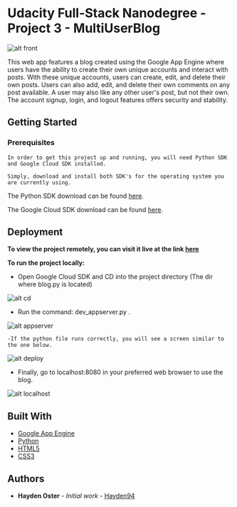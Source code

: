 # Udacity Full-Stack Nanodegree - Project 3 - MultiUserBlog

![alt front](http://i.imgur.com/YYdou0x.jpg)

This web app features a blog created using the Google App Engine where users have the ability to create their own unique accounts and interact with posts. With these unique accounts, users can create, edit, and delete their own posts. Users can also add, edit, and delete their own comments on any post available. A user may also like any other user's post, but not their own. The account signup, login, and logout features offers security and stability.

## Getting Started

### Prerequisites
```
In order to get this project up and running, you will need Python SDK and Google Cloud SDK installed.

Simply, download and install both SDK's for the operating system you are currently using.
```

The Python SDK download can be found [here](http://legacy.python.org/download/).

The Google Cloud SDK download can be found [here](https://cloud.google.com/sdk/downloads).

## Deployment

**To view the project remotely, you can visit it live at the link [here](http://haydensblog-159900.appspot.com/)**

**To run the project locally:**

* Open Google Cloud SDK and CD into the project directory (The dir where blog.py is located)

![alt cd](http://i.imgur.com/eHFpNy7.jpg)

* Run the command: dev_appserver.py .

![alt appserver](http://i.imgur.com/k8pMLKa.jpg)

	-If the python file runs correctly, you will see a screen similar to the one below.

![alt deploy](http://i.imgur.com/373dbWz.jpg)

* Finally, go to localhost:8080 in your preferred web browser to use the blog.

![alt localhost](http://i.imgur.com/ddaXkS5.jpg)

## Built With

* [Google App Engine](https://cloud.google.com/appengine/)
* [Python](https://www.python.org/)
* [HTML5](https://en.wikipedia.org/wiki/HTML5)
* [CSS3](https://en.wikipedia.org/wiki/Cascading_Style_Sheets)

## Authors

* **Hayden Oster** - *Initial work* - [Hayden94](https://github.com/Hayden94)